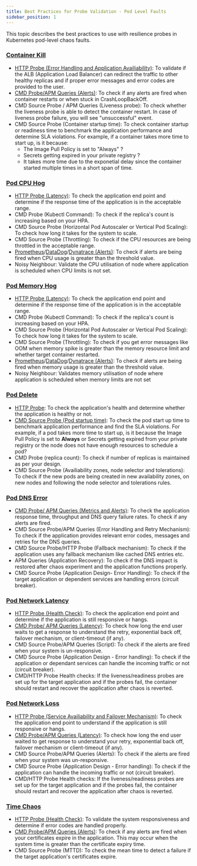 ```yaml
---
title: Best Practices for Probe Validation - Pod Level Faults
sidebar_position: 1
---
```


This topic describes the best practices to use with resilience probes in Kubernetes pod-level chaos faults.


### [Container Kill](/docs/chaos-engineering/faults/chaos-faults/kubernetes/pod/container-kill)

- [HTTP Probe (Error Handling and Application Availiability)](/docs/chaos-engineering/guides/probes/http-probe): To validate if the ALB (Application Load Balancer) can redirect the traffic to other healthy replicas and if proper error messages and error codes are provided to the user.
- [CMD Probe/APM Queries (Alerts)](/docs/chaos-engineering/guides/probes/command-probes): To check if any alerts are fired when container restarts or when stuck in CrashLoopBackOff.
- CMD Source Probe / APM Queries (Liveness probe): To check whether the liveness probe is able to detect the container restart. In case of liveness probe failure, you will see "unsuccessful" event.
- CMD Source Probe (Container startup time): To check container startup or readiness time to benchmark the application performance and determine SLA violations. For example, if a container takes more time to start up, is it because:
    - The Image Pull Policy is set to "Always" ?
    - Secrets getting expired in your private registry ?
    - It takes more time due to the exponetial delay since the container started multiple times in a short span of time.

### [Pod CPU Hog](/docs/chaos-engineering/faults/chaos-faults/kubernetes/pod/pod-cpu-hog)

- [HTTP Probe (Latency)](/docs/chaos-engineering/guides/probes/http-probe): To check the application end point and determine if the response time of the application is in the acceptable range.
- CMD Probe (Kubectl Command): To check if the replica's count is increasing based on your HPA.
- CMD Source Probe (Horizontal Pod Autoscaler or Vertical Pod Scaling): To check how long it takes for the system to scale.
- CMD Source Probe (Throttling): To check if the CPU resources are being throttled in the acceptable range.
- [Prometheus](/docs/chaos-engineering/guides/probes/prometheus-probes)/[DataDog](/docs/chaos-engineering/guides/probes/apm-probes)/[Dynatrace (Alerts)](/docs/chaos-engineering/guides/probes/apm-probes): To check if alerts are being fired when CPU usage is greater than the threshold value.
- Noisy Neighbour: Validate the CPU utilisation of node where application is scheduled when CPU limits is not set.


### [Pod Memory Hog](/docs/chaos-engineering/faults/chaos-faults/kubernetes/pod/pod-memory-hog)

- [HTTP Probe (Latency)](/docs/chaos-engineering/guides/probes/http-probe): To check the application end point and determine if the response time of the application is in the acceptable range.
- CMD Probe (Kubectl Command): To check if the replica's count is increasing based on your HPA.
- CMD Source Probe (Horizontal Pod Autoscaler or Vertical Pod Scaling): To check how long it takes for the system to scale.
- CMD Source Probe (Throttling): To check if you get error messages like OOM when memory spike is greater than the memory resource limit and whether target container restarted.
- [Prometheus](/docs/chaos-engineering/guides/probes/prometheus-probes)/[DataDog](/docs/chaos-engineering/guides/probes/apm-probes)/[Dynatrace (Alerts)](/docs/chaos-engineering/guides/probes/apm-probes): To check if alerts are being fired when memory usage is greater than the threshold value.
- Noisy Neighbour: Validates memory utilisation of node where application is scheduled when memory limits are not set

### [Pod Delete](/docs/chaos-engineering/faults/chaos-faults/kubernetes/pod/pod-delete)

- [HTTP Probe](/docs/chaos-engineering/guides/probes/http-probe): To check the application's health and determine whether the application is healthy or not.
- [CMD Source Probe (Pod startup time)](/docs/chaos-engineering/guides/probes/command-probes#configure-command-probe-with-source-parameter): To check the pod start up time to benchmark application performance and find the SLA violations. For example, if a pod takes more time to start up, is it because the Image Pull Policy is set to **Always** or Secrets getting expired from your private registry or the node does not have enough resources to schedule a pod?
- CMD Probe (replica count): To check if number of replicas is maintained as per your design.
- CMD Source Probe (Availiability zones, node selector and tolerations): To check if the new pods are being created in new availability zones, on new nodes and following the node selector and tolerations rules.

### [Pod DNS Error](/docs/chaos-engineering/faults/chaos-faults/kubernetes/pod/pod-dns-error)

- [CMD Probe/ APM Queries (Metrics and Alerts)](/docs/chaos-engineering/guides/probes/command-probes#configure-command-probe-with-source-parameter): To check the application response time, throughput and DNS query failure rates. To check if any alerts are fired.
- CMD Source Probe/APM Queries (Error Handling and Retry Mechanism): To check if the application provides relevant error codes, messages and retries for the DNS queries.
- CMD Source Probe/HTTP Probe (Fallback mechanism): To check if the application uses any fallback mechanism like cached DNS entries etc.
- APM Queries (Application Recovery): To check if the DNS impact is restored after chaos experiment and the application functions properly.
- CMD Source Probe (Application Design- Error Handling): To check if the target application or dependent services are handling errors (circuit breaker).

### [Pod Network Latency](/docs/chaos-engineering/faults/chaos-faults/kubernetes/pod/pod-network-latency)

- [HTTP Probe (Health Check)](/docs/chaos-engineering/guides/probes/http-probe): To check the application end point and determine if the application is still responsive or hangs.
- [CMD Probe/ APM Queries (Latency)](/docs/chaos-engineering/guides/probes/command-probes): To check how long the end user waits to get a response to understand the retry, exponential back off, failover mechanism, or client-timeout (if any).
- CMD Source Probe/APM Queries (Script): To check if the alerts are fired when your system is un-responsive.
- CMD Source Probe (Application Design - Error handling): To check if the application or dependant services can handle the incoming traffic or not (circuit breaker).
- CMD/HTTP Probe Health checks: If the liveness/readiness probes are set up for the target application and if the probes fail, the container should restart and recover the application after chaos is reverted.


### [Pod Network Loss](/docs/chaos-engineering/faults/chaos-faults/kubernetes/pod/pod-network-loss)

- [HTTP Probe (Service Availiability and Failover Mechanism)](/docs/chaos-engineering/guides/probes/http-probe): To check the application end point to understand if the application is still responsive or hangs.
- [CMD Probe/APM Queries (Latency)](/docs/chaos-engineering/guides/probes/command-probes): To check how long the end user waited to get response to understand your retry, exponential back off, failover mechanism or client-timeout (if any).
- CMD Source Probe/APM Queries (Alerts): To check if the alerts are fired when your system was un-responsive.
- CMD Source Probe (Application Design - Error handling): To check if the application can handle the incoming traffic or not (circuit breaker).
- CMD/HTTP Probe Health checks: If the liveness/readiness probes are set up for the target application and if the probes fail, the container should restart and recover the application after chaos is reverted.

### [Time Chaos](/docs/chaos-engineering/faults/chaos-faults/kubernetes/pod/time-chaos)

- [HTTP Probe (Health Check)](/docs/chaos-engineering/guides/probes/http-probe): To validate the system responsiveness and determine if error codes are handled properly.
- [CMD Probe/APM Queries (Alerts)](/docs/chaos-engineering/guides/probes/command-probes): To check if any alerts are fired when your certificates expire in the application. This may occur when the system time is greater than the certificate expiry time.
- CMD Source Probe (MTTD): To check the mean time to detect a failure if the target application's certificates expire.